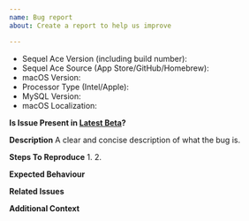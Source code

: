 ```yaml
---
name: Bug report
about: Create a report to help us improve

---
```


<!-- Please search existing issues to avoid creating duplicates. -->
<!-- Please fill out ALL ITEMS in the bug report. We simply can't fix bugs if we don't have all the information -->

- Sequel Ace Version (including build number):
- Sequel Ace Source (App Store/GitHub/Homebrew):
- macOS Version:
- Processor Type (Intel/Apple):
- MySQL Version:
- macOS Localization:

**Is Issue Present in [Latest Beta](https://github.com/Sequel-Ace/Sequel-Ace/releases)?**
<!-- Please try the [latest beta](https://github.com/Sequel-Ace/Sequel-Ace/releases). If the latest beta works, we've fixed the issue already and will get the fix out soon. There's no need to open a new issue for a bug already fixed in the latest beta. -->

**Description**
A clear and concise description of what the bug is.

**Steps To Reproduce**
1.
2.

**Expected Behaviour**
<!-- A clear and concise description of what you expected to happen. -->

**Related Issues**
<!-- Please search [Issues on GitHub](https://github.com/Sequel-Ace/Sequel-Ace/issues?q=is%3Aissue), including Closed Issues, for the bug. If the bug has been fixed and is pending release, there may already be a closed issue for it. If an existing report of your issue already exists, please don't open a new issue and refer to the existing issue. -->

**Additional Context**
<!-- Add any other context about the problem here. -->
<!-- Please ATTACH any SCREENSHOTS AND CRASH LOGS that might help investigating and addressing the issue. -->
<!-- Please please please attach crash logs (as zip files if needed) and don't paste the content of the crash itself, it's much easier for us to work with files than massive text blocks -->
